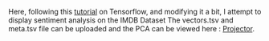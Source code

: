 Here, following this [tutorial](https://www.tensorflow.org/tutorials/text/text_classification_rnn) on Tensorflow, and modifying it a bit, I attempt to display sentiment analysis on the IMDB Dataset
The vectors.tsv and meta.tsv file can be uploaded and the PCA can be viewed here : [Projector](https://projector.tensorflow.org). 
